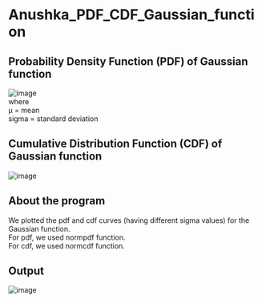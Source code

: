 # Anushka_PDF_CDF_Gaussian_function
## Probability Density Function (PDF) of Gaussian function
![image](https://github.com/anushkachintawar/Anushka_PDF_CDF_Gaussian_function/assets/116649480/bc00f2a0-f914-41c4-be7e-534c04ff8ed3)  
where  
μ = mean  
sigma = standard deviation  
## Cumulative Distribution Function (CDF) of Gaussian function
![image](https://github.com/anushkachintawar/Anushka_PDF_CDF_Gaussian_function/assets/116649480/279955f6-4646-4b31-b32a-1f1a251f4631)  
## About the program
We plotted the pdf and cdf curves (having different sigma values) for the Gaussian function.  
For pdf, we used normpdf function.  
For cdf, we used normcdf function.  
## Output
![image](https://github.com/anushkachintawar/Anushka_PDF_CDF_Gaussian_function/assets/116649480/b0374263-e63c-4298-889a-40d070b41d02)  

  
